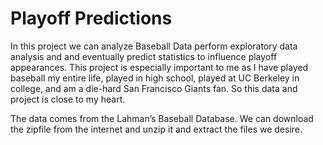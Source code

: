 # Playoff Predictions

In this project we can analyze Baseball Data perform exploratory data analysis and and eventually predict statistics to influence playoff appearances. This project is especially important to me as I have played baseball my entire life, played in high school, played at UC Berkeley in college, and am a die-hard San Francisco Giants fan. So this data and project is close to my heart.

The data comes from the Lahman’s Baseball Database. We can download the zipfile from the internet and unzip it and extract the files we desire.
